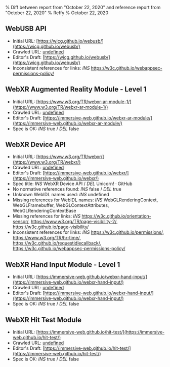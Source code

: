 % Diff between report from "October 22, 2020" and reference report from "October 22, 2020"
% Reffy
% October 22, 2020

## WebUSB API

- Initial URL: [https://wicg.github.io/webusb/](https://wicg.github.io/webusb/)
- Crawled URL: [undefined](undefined)
- Editor's Draft: [https://wicg.github.io/webusb/](https://wicg.github.io/webusb/)
- Inconsistent references for links: *INS* https://w3c.github.io/webappsec-permissions-policy/


## WebXR Augmented Reality Module - Level 1

- Initial URL: [https://www.w3.org/TR/webxr-ar-module-1/](https://www.w3.org/TR/webxr-ar-module-1/)
- Crawled URL: [undefined](undefined)
- Editor's Draft: [https://immersive-web.github.io/webxr-ar-module/](https://immersive-web.github.io/webxr-ar-module/)
- Spec is OK: *INS* true / *DEL* false


## WebXR Device API

- Initial URL: [https://www.w3.org/TR/webxr/](https://www.w3.org/TR/webxr/)
- Crawled URL: [undefined](undefined)
- Editor's Draft: [https://immersive-web.github.io/webxr/](https://immersive-web.github.io/webxr/)
- Spec title: *INS* WebXR Device API / *DEL* Unicorn! · GitHub
- No normative references found: *INS* false / *DEL* true
- Unknown WebIDL names used: *INS* undefined
- Missing references for WebIDL names: *INS* WebGLRenderingContext, WebGLFramebuffer, WebGLContextAttributes, WebGLRenderingContextBase
- Missing references for links: *INS* https://w3c.github.io/orientation-sensor/, https://www.w3.org/TR/page-visibility-2/, https://w3c.github.io/page-visibility/
- Inconsistent references for links: *INS* https://w3c.github.io/permissions/, https://www.w3.org/TR/hr-time/, https://w3c.github.io/requestidlecallback/, https://w3c.github.io/webappsec-permissions-policy/


## WebXR Hand Input Module - Level 1

- Initial URL: [https://immersive-web.github.io/webxr-hand-input/](https://immersive-web.github.io/webxr-hand-input/)
- Crawled URL: [undefined](undefined)
- Editor's Draft: [https://immersive-web.github.io/webxr-hand-input/](https://immersive-web.github.io/webxr-hand-input/)
- Spec is OK: *INS* true / *DEL* false


## WebXR Hit Test Module

- Initial URL: [https://immersive-web.github.io/hit-test/](https://immersive-web.github.io/hit-test/)
- Crawled URL: [undefined](undefined)
- Editor's Draft: [https://immersive-web.github.io/hit-test/](https://immersive-web.github.io/hit-test/)
- Spec is OK: *INS* true / *DEL* false


